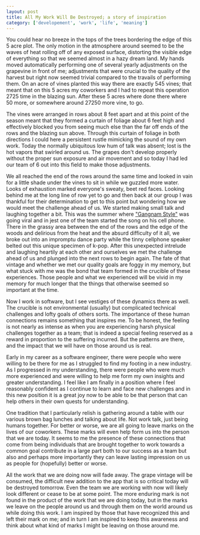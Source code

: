 ```yaml
---
layout: post
title: All My Work Will Be Destroyed; a story of inspiration
category: ['developement', 'work', 'life', 'meaning']
---
```


You could hear no breeze in the tops of the trees bordering the edge of this 5 acre plot. The only motion in the atmosphere around seemed to be the waves of heat rolling off of any exposed surface, distorting the visible edge of everything so that we seemed almost in a hazy dream land. My hands moved automatically performing one of several yearly adjustments on the grapevine in front of me; adjustments that were crucial to the quality of the harvest but right now seemed trivial compared to the travails of performing them. On an acre of vines planted this way there are exactly 545 vines; that meant that on this 5 acres my coworkers and I had to repeat this operation 2725 time in the blazing sun. After these 5 acres where done there where 50 more, or somewhere around 27250 more vine, to go.

The vines were arranged in rows about 8 feet apart and at this point of the season meant that they formed a curtain of foliage about 6 feet high and effectively blocked you from seeing much else than the far off ends of the rows and the blazing sun above. Through this curtain of foliage in both directions I could here a persistent rustle mimicking the sound of my own work. Today the normally ubiquitous low hum of talk was absent; lost is the hot vapors that swirled around us. The grapes don't develop properly without the proper sun exposure and air movement and so today I had led our team of 6 out into this field to make those adjustments.

We all reached the end of the rows around the same time and looked in vain for a little shade under the vines to sit in while we guzzled more water. Looks of exhaustion marked everyone's sweaty, beet red faces. Looking behind me at the long line of row yet to go and then back at our group I was thankful for their determination to get to this point but wondering how we would meet the challenge ahead of us. We started making small talk and laughing together a bit. This was the summer where ["Gangnam Style"](https://www.youtube.com/watch?v=9bZkp7q19f0) was going viral and in jest one of the team started the song on his cell phone. There in the grassy area between the end of the rows and the edge of the woods and delirious from the heat and the absurd difficulty of it all, we broke out into an impromptu dance party while the tinny cellphone speaker belted out this unique specimen of k-pop. After this unexpected intrelude and laughing heartily at each other and ourselves we met the challenge ahead of us and plunged into the next rows to begin again. The fate of that vintage and whether we met our quality goals are foggy in my memory, but what stuck with me was the bond that team formed in the crucible of these experiences. Those people and what we experienced will be vivid in my memory for much longer that the things that otherwise seemed so important at the time.

Now I work in software, but I see vestiges of these dynamics there as well. The crucible is not environmental (usually) but complicated technical challenges and lofty goals of others sorts. The importance of these human connections remains something that inspires me. To be honest, the feeling is not nearly as intense as when you are experiencing harsh physical challenges together as a team; that is indeed a special feeling reserved as a reward in proportion to the suffering incurred. But the patterns are there, and the impact that we will have on those around us is real.

Early in my career as a software engineer, there were people who were willing to be there for me as I struggled to find my footing in a new industry. As I progressed in my understanding, there were people who were much more experienced and were willing to help me form my own insights and greater understanding. I feel like I am finally in a position where I feel reasonably confident as I continue to learn and face new challenges and in this new position it is a great joy now to be able to be that person that can help others in their own quests for understanding.

One tradition that I particularly relish is gathering around a table with our various brown bag lunches and talking about life. Not work talk, just being humans together. For better or worse, we are all going to leave marks on the lives of our coworkers. These marks will even help form us into the person that we are today. It seems to me the presence of these connections that come from being individuals that are brought together to work towards a common goal contribute in a large part both to our success as a team but also and perhaps more importantly they can leave lasting impression on us as people for (hopefully) better or worse.

All the work that we are doing now will fade away. The grape vintage will be consumed, the difficult new addition to the app that is so critical today will be destroyed tomorrow. Even the team we are working with now will likely look different or cease to be at some point. The more enduring mark is not found in the product of the work that we are doing today, but in the marks we leave on the people around us and through them on the world around us while doing this work. I am inspired by those that have recognized this and left their mark on me; and in turn I am inspired to keep this awareness and think about what kind of marks I might be leaving on those around me.


